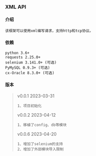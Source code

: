 ### XML API

#### 介绍

```
该框架可以使用xml编写请求，支持http和tcp协议。
```

#### 依赖

```
python 3.6+
requests 2.25.0+
selenium 3.141.0+ (可选)
PyMySQL 0.9.3+ (可选)
cx-Oracle 8.3.0+ (可选)
```

#### 版本

> v0.0.1 2023-03-31
> ```
> 1、项目初始化
> ```
> v0.0.2 2023-04-12
> ```
> 1、移植了config、db等模块
> ```
> v0.0.6 2023-04-20
> ```
> 1、增加了selenium的支持
> 2、增加了外部模块导入限制
> ```